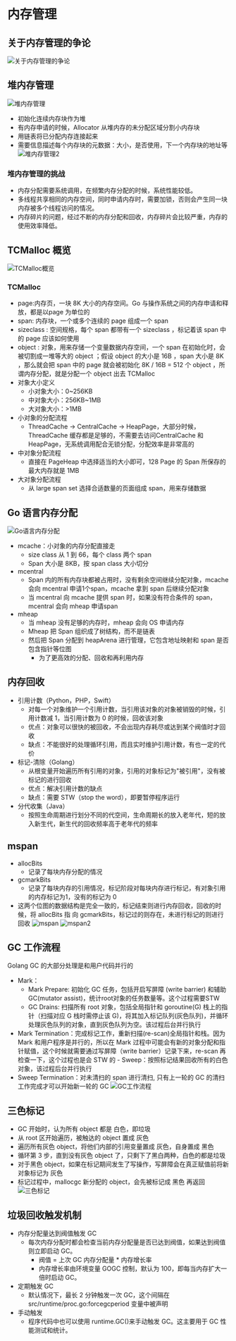 # 内存管理
## 关于内存管理的争论
![关于内存管理的争论](%E5%85%B3%E4%BA%8E%E5%86%85%E5%AD%98%E7%AE%A1%E7%90%86%E7%9A%84%E4%BA%89%E8%AE%BA.png)
## 堆内存管理
![堆内存管理](%E5%A0%86%E5%86%85%E5%AD%98%E7%AE%A1%E7%90%86.png)

- 初始化连续内存块作为堆
- 有内存申请的时候，Allocator 从堆内存的未分配区域分割小内存块
- 用链表将已分配内存连接起来
- 需要信息描述每个内存块的元数据：大小，是否使用，下一个内存块的地址等
![堆内存管理2](%E5%A0%86%E5%86%85%E5%AD%98%E7%AE%A1%E7%90%862.png)
### 堆内存管理的挑战
- 内存分配需要系统调用，在频繁内存分配的时候，系统性能较低。
- 多线程共享相同的内存空间，同时申请内存时，需要加锁，否则会产生同一块内存被多个线程访问的情况。
- 内存碎片的问题，经过不断的内存分配和回收，内存碎片会比较严重，内存的使用效率降低。

## TCMalloc 概览
![TCMalloc概览](TCMalloc%E6%A6%82%E8%A7%88.png)

### TCMalloc
- page:内存页，一块 8K 大小的内存空间。Go 与操作系统之间的内存申请和释放，都是以page 为单位的
- span: 内存块，一个或多个连续的 page 组成一个 span 
- sizeclass : 空间规格，每个 span 都带有一个 sizeclass ，标记着该 span 中的 page 应该如何使用
- object : 对象，用来存储一个变量数据内存空间，一个 span 在初始化时，会被切割成一堆等大的 object ；假设 object 的大小是 16B ，span 大小是 8K ，那么就会把 span 中的 page 就会被初始化 8K / 16B = 512 个 object ，所谓内存分配，就是分配一个 object 出去 TCMalloc
- 对象大小定义
    - 小对象大小：0~256KB
    - 中对象大小：256KB~1MB
    - 大对象大小：>1MB
- 小对象的分配流程
    - ThreadCache -> CentralCache -> HeapPage，大部分时候，ThreadCache 缓存都是足够的，不需要去访问CentralCache 和 HeapPage，无系统调用配合无锁分配，分配效率是非常高的
- 中对象分配流程
    - 直接在 PageHeap 中选择适当的大小即可，128 Page 的 Span 所保存的最大内存就是 1MB
- 大对象分配流程
    - 从 large span set 选择合适数量的页面组成 span，用来存储数据
## Go 语言内存分配
![Go语言内存分配](Go%E8%AF%AD%E8%A8%80%E5%86%85%E5%AD%98%E5%88%86%E9%85%8D.png)

- mcache：小对象的内存分配直接走
    - size class 从 1 到 66，每个 class 两个 span
    - Span 大小是 8KB，按 span class 大小切分
- mcentral
    - Span 内的所有内存块都被占用时，没有剩余空间继续分配对象，mcache 会向 mcentral 申请1个span，mcache 拿到 span 后继续分配对象
    - 当 mcentral 向 mcache 提供 span 时，如果没有符合条件的 span，mcentral 会向 mheap 申请span
- mheap
    - 当 mheap 没有足够的内存时，mheap 会向 OS 申请内存
    - Mheap 把 Span 组织成了树结构，而不是链表
    - 然后把 Span 分配到 heapArena 进行管理，它包含地址映射和 span 是否包含指针等位图
        - 为了更高效的分配、回收和再利用内存

## 内存回收
- 引用计数（Python，PHP，Swift） 
    - 对每一个对象维护一个引用计数，当引用该对象的对象被销毁的时候，引用计数减 1，当引用计数为 0 的时候，回收该对象
    - 优点：对象可以很快的被回收，不会出现内存耗尽或达到某个阀值时才回收
    - 缺点：不能很好的处理循环引用，而且实时维护引用计数，有也一定的代价
- 标记-清除（Golang） 
    - 从根变量开始遍历所有引用的对象，引用的对象标记为"被引用"，没有被标记的进行回收
    - 优点：解决引用计数的缺点
    - 缺点：需要 STW（stop the word），即要暂停程序运行
- 分代收集（Java） 
    - 按照生命周期进行划分不同的代空间，生命周期长的放入老年代，短的放入新生代，新生代的回收频率高于老年代的频率

## mspan
- allocBits
    - 记录了每块内存分配的情况
- gcmarkBits
    - 记录了每块内存的引用情况，标记阶段对每块内存进行标记，有对象引用的内存标记为1，没有的标记为 0
- 这两个位图的数据结构是完全一致的，标记结束则进行内存回收，回收的时候，将 allocBits 指 向 gcmarkBits，标记过的则存在，未进行标记的则进行回收
![mspan](mspan.png)
![mspan2](mspan2.png)
## GC 工作流程
Golang GC 的大部分处理是和用户代码并行的

- Mark：
    - Mark Prepare: 初始化 GC 任务，包括开启写屏障 (write barrier) 和辅助 GC(mutator assist)，统计root对象的任务数量等。这个过程需要STW
    - GC Drains: 扫描所有 root 对象，包括全局指针和 goroutine(G) 栈上的指针（扫描对应 G 栈时需停止该 G)，将其加入标记队列(灰色队列)，并循环处理灰色队列的对象，直到灰色队列为空。该过程后台并行执行
- Mark Termination：完成标记工作，重新扫描(re-scan)全局指针和栈。因为 Mark 和用户程序是并行的，所以在 Mark 过程中可能会有新的对象分配和指针赋值，这个时候就需要通过写屏障（write barrier）记录下来，re-scan 再检查一下，这个过程也是会 STW 的 - Sweep：按照标记结果回收所有的白色对象，该过程后台并行执行
- Sweep Termination：对未清扫的 span 进行清扫, 只有上一轮的 GC 的清扫工作完成才可以开始新一轮的 GC
![GC工作流程](GC%E5%B7%A5%E4%BD%9C%E6%B5%81%E7%A8%8B.png)
## 三色标记
- GC 开始时，认为所有 object 都是 白色，即垃圾
- 从 root 区开始遍历，被触达的 object 置成 灰色
- 遍历所有灰色 object，将他们内部的引用变量置成 灰色，自身置成 黑色
- 循环第 3 步，直到没有灰色 object 了，只剩下了黑白两种，白色的都是垃圾
- 对于黑色 object，如果在标记期间发生了写操作，写屏障会在真正赋值前将新对象标记为 灰色
- 标记过程中，mallocgc 新分配的 object，会先被标记成 黑色 再返回
![三色标记](%E4%B8%89%E8%89%B2%E6%A0%87%E8%AE%B0.png)
## 垃圾回收触发机制
- 内存分配量达到阀值触发 GC
    - 每次内存分配时都会检查当前内存分配量是否已达到阀值，如果达到阀值则立即启动 GC。 
        - 阀值 = 上次 GC 内存分配量 * 内存增长率
        - 内存增长率由环境变量 GOGC 控制，默认为 100，即每当内存扩大一倍时启动 GC。 
- 定期触发 GC
    - 默认情况下，最长 2 分钟触发一次 GC，这个间隔在 src/runtime/proc.go:forcegcperiod 变量中被声明
- 手动触发
    - 程序代码中也可以使用 runtime.GC()来手动触发 GC。这主要用于 GC 性能测试和统计。